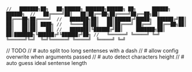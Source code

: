 `
//   ███████╗██╗   ██╗██████╗ ███████╗██████╗ ██╗      ██████╗  ██████╗ 
//   ██╔════╝██║   ██║██╔══██╗██╔════╝██╔══██╗██║     ██╔═══██╗██╔════╝ 
//   ███████╗██║   ██║██████╔╝█████╗  ██████╔╝██║     ██║   ██║██║ ████╗
//   ╚════██║██║   ██║██╔═══╝ ██╔══╝  ██╔══██╗██║     ██║   ██║██║   ██║
//   ███████║╚██████╔╝██║     ███████╗██║  ██║███████╗╚██████╔╝╚██████╔╝██╗
//   ╚══════╝ ╚═════╝ ╚═╝     ╚══════╝╚═╝  ╚═╝╚══════╝ ╚═════╝  ╚═════╝ ╚═╝
`

// TODO
// # auto split too long sentenses with a dash
// # allow config overwrite when arguments passed
// # auto detect characters height
// # auto guess ideal sentense length
